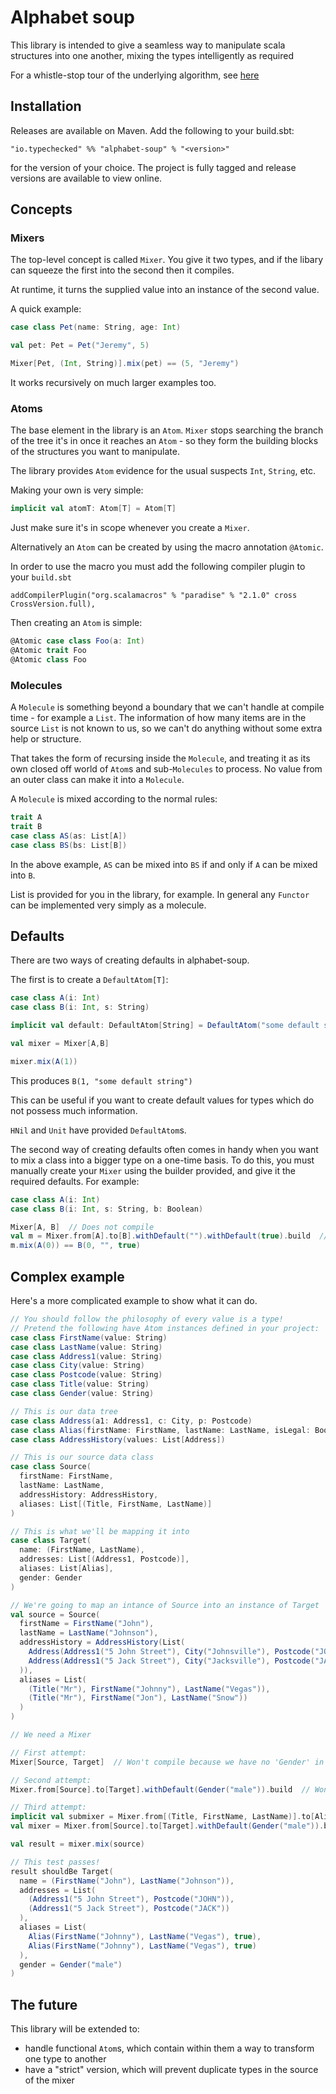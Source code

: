 # Alphabet soup

This library is intended to give a seamless way to manipulate scala structures into one another, mixing the types intelligently as required

For a whistle-stop tour of the underlying algorithm, see [here](https://medium.com/@jdrphillips/alphabet-soup-type-level-transformations-eb60918af35d)

## Installation

Releases are available on Maven. Add the following to your build.sbt:

```
"io.typechecked" %% "alphabet-soup" % "<version>"
```

for the version of your choice. The project is fully tagged and release versions are available to view online.

## Concepts

### Mixers

The top-level concept is called `Mixer`. You give it two types, and if the libary can squeeze the first into the second
then it compiles.

At runtime, it turns the supplied value into an instance of the second value.

A quick example:

```scala
case class Pet(name: String, age: Int)

val pet: Pet = Pet("Jeremy", 5)

Mixer[Pet, (Int, String)].mix(pet) == (5, "Jeremy")
```

It works recursively on much larger examples too.

### Atoms

The base element in the library is an `Atom`. `Mixer` stops searching the branch of the tree it's in once it reaches an `Atom` - so they form the
building blocks of the structures you want to manipulate.

The library provides `Atom` evidence for the usual suspects `Int`, `String`, etc.

Making your own is very simple:

```scala
implicit val atomT: Atom[T] = Atom[T]
```

Just make sure it's in scope whenever you create a `Mixer`.

Alternatively an `Atom` can be created by using the macro annotation `@Atomic`.

In order to use the macro you must add the following compiler plugin to your `build.sbt`
```
addCompilerPlugin("org.scalamacros" % "paradise" % "2.1.0" cross CrossVersion.full),
```

Then creating an `Atom` is simple:
```scala
@Atomic case class Foo(a: Int)
@Atomic trait Foo
@Atomic class Foo
```

### Molecules

A `Molecule` is something beyond a boundary that we can't handle at compile time - for example a `List`. The information
of how many items are in the source `List` is not known to us, so we can't do anything without some extra help or structure.

That takes the form of recursing inside the `Molecule`, and treating it as its own closed off world of `Atom`s and sub-`Molecules` to
process. No value from an outer class can make it into a `Molecule`.

A `Molecule` is mixed according to the normal rules:

```scala
trait A
trait B
case class AS(as: List[A])
case class BS(bs: List[B])
```

In the above example, `AS` can be mixed into `BS` if and only if `A` can be mixed into `B`.

List is provided for you in the library, for example. In general any `Functor` can be implemented very simply as a molecule.

## Defaults

There are two ways of creating defaults in alphabet-soup.

The first is to create a `DefaultAtom[T]`:

```scala
case class A(i: Int)
case class B(i: Int, s: String)

implicit val default: DefaultAtom[String] = DefaultAtom("some default string")

val mixer = Mixer[A,B]

mixer.mix(A(1))
```
This produces `B(1, "some default string")`

This can be useful if you want to create default values for types which do not possess much information.

`HNil` and `Unit` have provided `DefaultAtom`s.

The second way of creating defaults often comes in handy when you want to mix a class into a bigger type on a one-time basis.
To do this, you must manually create your `Mixer` using the builder provided, and give it the required defaults. For example:

```scala
case class A(i: Int)
case class B(i: Int, s: String, b: Boolean)

Mixer[A, B]  // Does not compile
val m = Mixer.from[A].to[B].withDefault("").withDefault(true).build  // Does compile. This is an instance of `Mixer[A, B]`
m.mix(A(0)) == B(0, "", true)
```

## Complex example

Here's a more complicated example to show what it can do.

```scala
// You should follow the philosophy of every value is a type!
// Pretend the following have Atom instances defined in your project:
case class FirstName(value: String)
case class LastName(value: String)
case class Address1(value: String)
case class City(value: String)
case class Postcode(value: String)
case class Title(value: String)
case class Gender(value: String)

// This is our data tree
case class Address(a1: Address1, c: City, p: Postcode)
case class Alias(firstName: FirstName, lastName: LastName, isLegal: Boolean)
case class AddressHistory(values: List[Address])

// This is our source data class
case class Source(
  firstName: FirstName,
  lastName: LastName,
  addressHistory: AddressHistory,
  aliases: List[(Title, FirstName, LastName)]
)

// This is what we'll be mapping it into
case class Target(
  name: (FirstName, LastName),
  addresses: List[(Address1, Postcode)],
  aliases: List[Alias],
  gender: Gender
)

// We're going to map an intance of Source into an instance of Target
val source = Source(
  firstName = FirstName("John"),
  lastName = LastName("Johnson"),
  addressHistory = AddressHistory(List(
    Address(Address1("5 John Street"), City("Johnsville"), Postcode("JOHN")),
    Address(Address1("5 Jack Street"), City("Jacksville"), Postcode("JACK"))
  )),
  aliases = List(
    (Title("Mr"), FirstName("Johnny"), LastName("Vegas")),
    (Title("Mr"), FirstName("Jon"), LastName("Snow"))
  )
)

// We need a Mixer

// First attempt:
Mixer[Source, Target]  // Won't compile because we have no 'Gender' in our Source

// Second attempt:
Mixer.from[Source].to[Target].withDefault(Gender("male")).build  // Won't compile because we have no 'isLegal' in our source aliases

// Third attempt:
implicit val submixer = Mixer.from[(Title, FirstName, LastName)].to[Alias].withDefault(true)
val mixer = Mixer.from[Source].to[Target].withDefault(Gender("male")).build

val result = mixer.mix(source)

// This test passes!
result shouldBe Target(
  name = (FirstName("John"), LastName("Johnson")),
  addresses = List(
    (Address1("5 John Street"), Postcode("JOHN")),
    (Address1("5 Jack Street"), Postcode("JACK"))
  ),
  aliases = List(
    Alias(FirstName("Johnny"), LastName("Vegas"), true),
    Alias(FirstName("Johnny"), LastName("Vegas"), true)
  ),
  gender = Gender("male")
)
```

## The future

This library will be extended to:

* handle functional `Atom`s, which contain within them a way to transform one type to another
* have a "strict" version, which will prevent duplicate types in the source of the mixer
